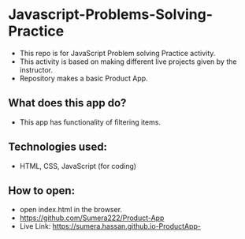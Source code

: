# Javascript-Problems-Solving-Practice
- This repo is for JavaScript Problem solving Practice activity.
- This activity is based on making different live projects given by the instructor.
- Repository makes a basic Product App.

## What does this app do?
- This app has functionality of filtering items.

## Technologies used:
- HTML, CSS, JavaScript (for coding) 
## How to open:
- open index.html in the browser.
- https://github.com/Sumera222/Product-App
- Live Link: 
https://sumera.hassan.github.io-ProductApp-

